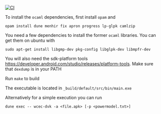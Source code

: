 [![CI](https://github.com/yarukha/wcec-dvk/actions/workflows/main.yml/badge.svg)](https://github.com/yarukha/wcec-dvk/actions/workflows/main.yml)


To install the `ocaml` dependencies, first install `opam` and  
```
opam install dune menhir fix apron progress lp-glpk camlzip
```
You need a few dependencies to install the former `ocaml` libraries. You can get them on ubuntu with 
```
sudo apt-get install libgmp-dev pkg-config libglpk-dev libmpfr-dev
```
You will also need the sdk-platform tools https://developer.android.com/studio/releases/platform-tools. Make sure that `dexdump` is in your PATH


Run ``make`` to build

The executable is located in ``_build/default/src/bin/main.exe``

Alternatively for a simple execution you can run 
```
dune exec -- wcec-dvk -a <file.apk> [-p <powermodel.txt>]
```